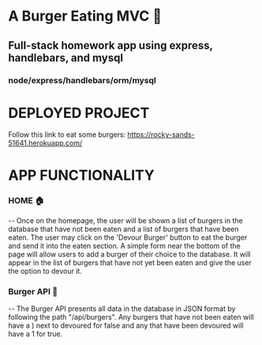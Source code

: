 # A Burger Eating MVC :hamburger:
## Full-stack homework app using express, handlebars, and mysql
### node/express/handlebars/orm/mysql

DEPLOYED PROJECT
==============================
Follow this link to eat some burgers:
https://rocky-sands-51641.herokuapp.com/

APP FUNCTIONALITY
=====================

### HOME :house: 
-- Once on the homepage, the user will be shown a list of burgers in the database that have not been eaten and a list of burgers that have been eaten. The user may click on the 'Devour Burger' button to eat the burger and send it into the eaten section. A simple form near the bottom of the page will allow users to add a burger of their choice to the database. It will appear in the list of burgers that have not yet been eaten and give the user the option to devour it.


### Burger API :cow2:
-- The Burger API presents all data in the database in JSON format by following the path "/api/burgers". Any burgers that have not been eaten will have a ) next to devoured for false and any that have been devoured will have a 1 for true.
